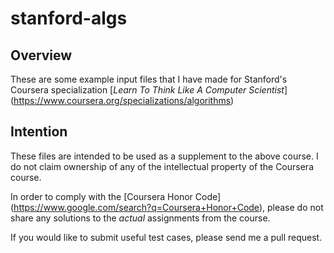 # stanford-algs

## Overview

These are some example input files that I have made for Stanford's Coursera
specialization [_Learn To Think Like A Computer Scientist_]
(https://www.coursera.org/specializations/algorithms)

## Intention

These files are intended to be used as a supplement to the above course.
I do not claim ownership of any of the intellectual property of the
Coursera course.

In order to comply with the [Coursera Honor Code]
(https://www.google.com/search?q=Coursera+Honor+Code),
please do not share any solutions to the _actual_ assignments from the course.

If you would like to submit useful test cases, please send me a pull request.